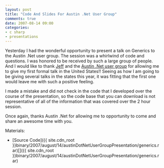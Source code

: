 ```yaml
---
layout: post
title: "Code And Slides For Austin .Net User Group"
comments: true
date: 2007-08-14 09:00
categories:
- c sharp
- presentations
---
```


Yesterday I had the wonderful opportunity to present a talk on Generics to the Austin .Net user group. The session was a whirlwind of code and questions. I was honored to be received by such a large group of people. And I would like to thank [Jeff](http://codebetter.com/blogs/jeffrey.palermo/) and the [Austin .Net user group](http://www.adnug.org/) for allowing me to give my first formal talk in the United States!! Seeing as how I am going to be giving several talks in the states this year, it was fitting that the first one would leave me with such a positive feeling.

I made a mistake and did not check in the code that I developed over the course of the presentation, so the code base that you can download is not representative of all of the information  that was covered over the 2 hour session.

Once again, thanks Austin .Net for allowing me to opportunity to come and share an awesome time with you.

Materials:
<ul>
<li>[Source Code]({{ site.cdn_root }}binary/2007/august/14/austinDotNetUserGroupPresentation/generics.rar)[]({{ site.cdn_root }}binary/2007/august/14/austinDotNetUserGroupPresentation/generics.rar)</li></ul>




